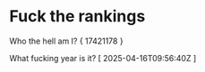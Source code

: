 # Fuck the rankings

Who the hell am I?
{ 17421178 }

What fucking year is it?
[ 2025-04-16T09:56:40Z ]
